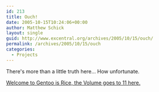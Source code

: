 ```yaml
---
id: 213
title: Ouch!
date: 2005-10-15T10:24:06+00:00
author: Matthew Schick
layout: single
guid: http://www.excentral.org/archives/2005/10/15/ouch/
permalink: /archives/2005/10/15/ouch
categories:
  - Projects
---
```

There's more than a little truth here... How unfortunate.

<a href="http://funroll-loops.org/">Welcome to Gentoo is Rice, the Volume goes to 11 here.</a>
